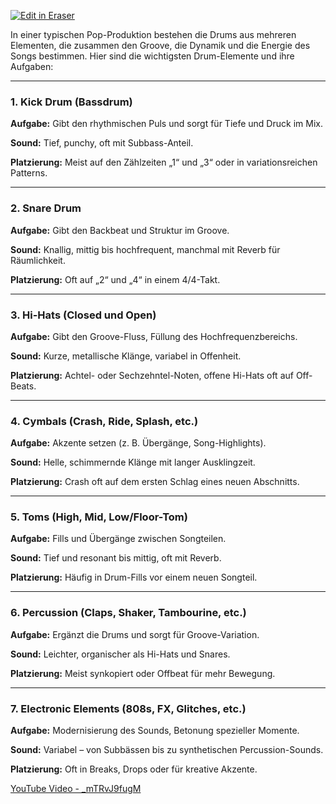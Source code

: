 <p><a target="_blank" href="https://app.eraser.io/workspace/s9WrSrLikSNPCwCrBpzF" id="edit-in-eraser-github-link"><img alt="Edit in Eraser" src="https://firebasestorage.googleapis.com/v0/b/second-petal-295822.appspot.com/o/images%2Fgithub%2FOpen%20in%20Eraser.svg?alt=media&amp;token=968381c8-a7e7-472a-8ed6-4a6626da5501"></a></p>

In einer typischen Pop-Produktion bestehen die Drums aus mehreren Elementen, die zusammen den Groove, die Dynamik und die Energie des Songs bestimmen. Hier sind die wichtigsten Drum-Elemente und ihre Aufgaben:

---

### **1. Kick Drum (Bassdrum)**
**Aufgabe:** Gibt den rhythmischen Puls und sorgt für Tiefe und Druck im Mix.

**Sound:** Tief, punchy, oft mit Subbass-Anteil.

**Platzierung:** Meist auf den Zählzeiten „1“ und „3“ oder in variationsreichen Patterns.

---

### **2. Snare Drum**
**Aufgabe:** Gibt den Backbeat und Struktur im Groove.

**Sound:** Knallig, mittig bis hochfrequent, manchmal mit Reverb für Räumlichkeit.

**Platzierung:** Oft auf „2“ und „4“ in einem 4/4-Takt.

---

### **3. Hi-Hats (Closed und Open)**
**Aufgabe:** Gibt den Groove-Fluss, Füllung des Hochfrequenzbereichs.

**Sound:** Kurze, metallische Klänge, variabel in Offenheit.

**Platzierung:** Achtel- oder Sechzehntel-Noten, offene Hi-Hats oft auf Off-Beats.

---

### **4. Cymbals (Crash, Ride, Splash, etc.)**
**Aufgabe:** Akzente setzen (z. B. Übergänge, Song-Highlights).

**Sound:** Helle, schimmernde Klänge mit langer Ausklingzeit.

**Platzierung:** Crash oft auf dem ersten Schlag eines neuen Abschnitts.

---

### **5. Toms (High, Mid, Low/Floor-Tom)**
**Aufgabe:** Fills und Übergänge zwischen Songteilen.

**Sound:** Tief und resonant bis mittig, oft mit Reverb.

**Platzierung:** Häufig in Drum-Fills vor einem neuen Songteil.

---

### **6. Percussion (Claps, Shaker, Tambourine, etc.)**
**Aufgabe:** Ergänzt die Drums und sorgt für Groove-Variation.

**Sound:** Leichter, organischer als Hi-Hats und Snares.

**Platzierung:** Meist synkopiert oder Offbeat für mehr Bewegung.

---

### **7. Electronic Elements (808s, FX, Glitches, etc.)**
**Aufgabe:** Modernisierung des Sounds, Betonung spezieller Momente.

**Sound:** Variabel – von Subbässen bis zu synthetischen Percussion-Sounds.

**Platzierung:** Oft in Breaks, Drops oder für kreative Akzente.



[YouTube Video - _mTRvJ9fugM](https://www.youtube.com/watch?v=_mTRvJ9fugM)



<!--- Eraser file: https://app.eraser.io/workspace/s9WrSrLikSNPCwCrBpzF --->